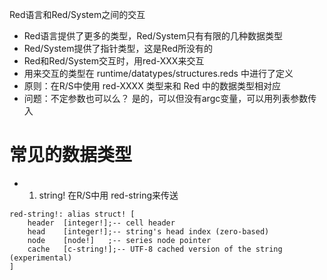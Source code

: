 Red语言和Red/System之间的交互

* Red语言提供了更多的类型，Red/System只有有限的几种数据类型
* Red/System提供了指针类型，这是Red所没有的
* Red和Red/System交互时，用red-XXX来交互
* 用来交互的类型在  runtime/datatypes/structures.reds 中进行了定义
* 原则：在R/S中使用 red-XXXX 类型来和  Red 中的数据类型相对应
* 问题：不定参数也可以么？ 是的，可以但没有argc变量，可以用列表参数传入


# 常见的数据类型
* 1. string! 在R/S中用 red-string来传送 
```
red-string!: alias struct! [
	header 	[integer!];-- cell header
	head	[integer!];-- string's head index (zero-based)
	node	[node!]	  ;-- series node pointer
	cache	[c-string!];-- UTF-8 cached version of the string (experimental)
]

```